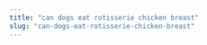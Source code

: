 ```yaml
---
title: "can dogs eat rotisserie chicken breast"
slug: "can-dogs-eat-rotisserie-chicken-breast"
---
```


